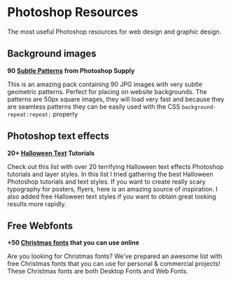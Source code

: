 # Photoshop Resources
The most useful Photoshop resources for web design and graphic design.

## Background images

**90 [Subtle Patterns](https://www.photoshopsupply.com/patterns-textures/90-subtle-patterns-for-photoshop) from Photoshop Supply** 

This is an amazing pack containing 90 JPG images with very subtle geometric patterns. Perfect for placing on website backgrounds. The patterns are 50px square images, they will load very fast and because they are seamless patterns they can be easily used with the CSS `background-repeat:repeat;` property

## Photoshop text effects

**20+ [Halloween Text](http://www.psd-dude.com/tutorials/resources/20-terrifying-halloween-text-effects-photoshop-tutorials.aspx) Tutorials**

Check out this list with over 20 terrifying Halloween text effects Photoshop tutorials and layer styles. In this list I tried gathering the best Halloween Photoshop tutorials and text styles. If you want to create really scary typography for posters, flyers, here is an amazing source of inspiration. I also added free Halloween text styles if you want to obtain great looking results more rapidly.

## Free Webfonts

**+50 [Christmas fonts](https://www.mockofun.com/tutorials/christmas-fonts/) that you can use online**

Are you looking for Christmas fonts? We’ve prepared an awesome list with free Christmas fonts that you can use for personal & commercial projects! These Christmas fonts are both Desktop Fonts and Web Fonts.
